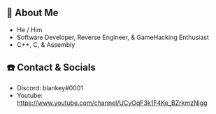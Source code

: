 
## 📖 About Me
 - He / Him
 - Software Developer, Reverse Engineer, & GameHacking Enthusiast
 - C++, C, & Assembly

## ☎️ Contact & Socials
 - Discord: blankey#0001
 - Youtube: https://www.youtube.com/channel/UCyOqF3k1F4Ke_BZrkmzNjgg
